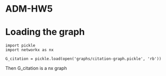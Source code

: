 # ADM-HW5

# Loading the graph

```
import pickle
import networkx as nx

G_citation = pickle.load(open('graphs/citation-graph.pickle', 'rb'))
```

Then G_citation is a nx graph